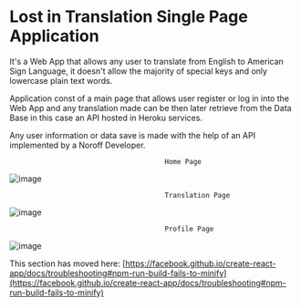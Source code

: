 <h1>Lost in Translation Single Page Application</h1>

It's a Web App that allows any user to translate from English to American Sign Language,
it doesn't allow the majority of special keys and only lowercase plain text words.

Application const of a main page that allows user register or log in into the Web App
and any translation made can be then later retrieve from the Data Base in this case an API 
hosted in Heroku services.

Any user information or data save is made with the help of an API implemented by a Noroff Developer.

                                          Home Page
![image](https://user-images.githubusercontent.com/93591202/174835883-0d53eb90-9c9f-4e65-a2aa-40a16f179f63.png)

                                          Translation Page
![image](https://user-images.githubusercontent.com/93591202/177000246-b9665c0a-bc02-4b60-8039-5f3b3ca2ffe8.png)
                                          
                                          Profile Page
![image](https://user-images.githubusercontent.com/93591202/174835945-163fc2ff-227d-493e-b470-4e5c35dcb5bb.png)

This section has moved here: [https://facebook.github.io/create-react-app/docs/troubleshooting#npm-run-build-fails-to-minify](https://facebook.github.io/create-react-app/docs/troubleshooting#npm-run-build-fails-to-minify)
